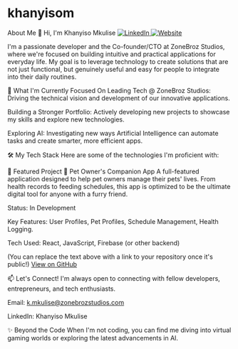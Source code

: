 # khanyisom
About Me
👋 Hi, I'm Khanyiso Mkulise
<a href="https://www.google.com/search?q=https://www.linkedin.com/in/khanyiso-mkulise-b59938372" target="_blank">
<img src="https://www.google.com/search?q=https://img.shields.io/badge/LinkedIn-0077B5%3Fstyle%3Dfor-the-badge%26logo%3Dlinkedin%26logoColor%3Dwhite" alt="LinkedIn"/>
</a>
<a href="https://www.google.com/search?q=https://zonebrozstudios.com" target="_blank">
<img src="https://www.google.com/search?q=https://img.shields.io/badge/Website-4A90E2%3Fstyle%3Dfor-the-badge%26logo%3DGoogleChrome%26logoColor%3Dwhite" alt="Website"/>
</a>

I'm a passionate developer and the Co-founder/CTO at ZoneBroz Studios, where we're focused on building intuitive and practical applications for everyday life. My goal is to leverage technology to create solutions that are not just functional, but genuinely useful and easy for people to integrate into their daily routines.

🌱 What I'm Currently Focused On
Leading Tech @ ZoneBroz Studios: Driving the technical vision and development of our innovative applications.

Building a Stronger Portfolio: Actively developing new projects to showcase my skills and explore new technologies.

Exploring AI: Investigating new ways Artificial Intelligence can automate tasks and create smarter, more efficient apps.

🛠️ My Tech Stack
Here are some of the technologies I'm proficient with:

🚀 Featured Project
🐾 Pet Owner's Companion App
A full-featured application designed to help pet owners manage their pets' lives. From health records to feeding schedules, this app is optimized to be the ultimate digital tool for anyone with a furry friend.

Status: In Development

Key Features: User Profiles, Pet Profiles, Schedule Management, Health Logging.

Tech Used: React, JavaScript, Firebase (or other backend)

(You can replace the text above with a link to your repository once it's public!)
[View on GitHub](your-repo-link-here)

📫 Let's Connect!
I'm always open to connecting with fellow developers, entrepreneurs, and tech enthusiasts.

Email: k.mkulise@zonebrozstudios.com

LinkedIn: Khanyiso Mkulise

✨ Beyond the Code
When I'm not coding, you can find me diving into virtual gaming worlds or exploring the latest advancements in AI.
